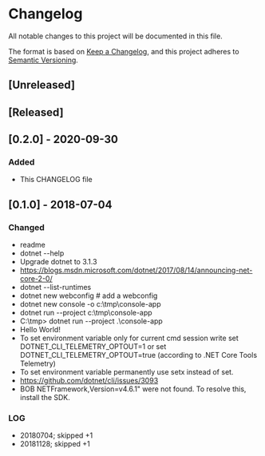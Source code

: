 # Changelog
All notable changes to this project will be documented in this file.

The format is based on [Keep a Changelog](https://keepachangelog.com/en/1.0.0/),
and this project adheres to [Semantic Versioning](https://semver.org/spec/v2.0.0.html).

## [Unreleased]

## [Released]

## [0.2.0] - 2020-09-30
### Added
- This CHANGELOG file 

## [0.1.0] - 2018-07-04
### Changed
- readme
- dotnet --help
- Upgrade dotnet to 3.1.3 
- https://blogs.msdn.microsoft.com/dotnet/2017/08/14/announcing-net-core-2-0/
-  dotnet --list-runtimes
- dotnet new webconfig # add a webconfig
- dotnet new console -o c:\tmp\console-app
- dotnet run --project c:\tmp\console-app
- C:\tmp> dotnet run --project .\console-app
- Hello World!
- To set environment variable only for current cmd session write set DOTNET_CLI_TELEMETRY_OPTOUT=1 or set DOTNET_CLI_TELEMETRY_OPTOUT=true (according to .NET Core Tools Telemetry)
- To set environment variable permanently use setx instead of set.
- https://github.com/dotnet/cli/issues/3093
- BOB NETFramework,Version=v4.6.1" were not found. To resolve this, install the SDK.
### LOG
- 20180704; skipped +1
- 20181128; skipped +1

